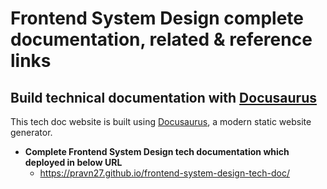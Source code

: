 # Frontend System Design complete documentation, related & reference links

## Build technical documentation with [Docusaurus](https://docusaurus.io/)

This tech doc website is built using [Docusaurus](https://docusaurus.io/), a modern static website generator.

- **Complete Frontend System Design tech documentation which deployed in below URL**
  - https://pravn27.github.io/frontend-system-design-tech-doc/
